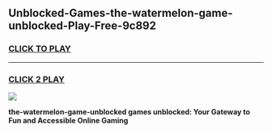 
## Unblocked-Games-the-watermelon-game-unblocked-Play-Free-9c892
<h3>
<a href="https://premium76.site?title=the-watermelon-game-unblocked&ref=09A">CLICK TO PLAY</a></h3>
<hr>

<h3>
<a href="https://premium76.site?title=the-watermelon-game-unblocked&ref=09A">CLICK 2 PLAY</a>
  
</h3>

<a href="https://premium76.site?title=the-watermelon-game-unblocked&ref=09A"><img src="https://clearcache.store/games.png"></a>


**the-watermelon-game-unblocked games unblocked: Your Gateway to Fun and Accessible Online Gaming**

